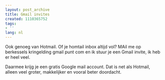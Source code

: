 ```yaml
---
layout: post_archive
title: Gmail invites
created: 1110365752
tags:
- ''
lang: nl
---
```

Ook genoeg van Hotmail. Of je homtail inbox altijd vol? MAil me op berkessels kringelding gmail punt com en ik stuur je een Gmail invite, ik heb er heel veel.

Daarmee krijg je een gratis Google mail account. Dat is net als Hotmail, alleen veel groter, makkelijker en vooral beter doordacht. 
